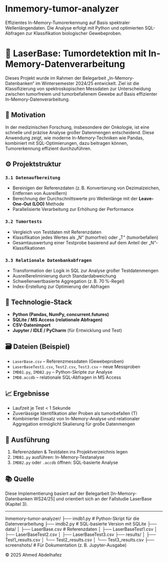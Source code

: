 # Inmemory-tumor-analyzer
Effizientes In-Memory-Tumorerkennung auf Basis spektraler Wellenlängendaten. Die Analyse erfolgt mit Python und optimierten SQL-Abfragen zur Klassifikation biologischer Gewebeproben.

# 🎯 LaserBase: Tumordetektion mit In-Memory-Datenverarbeitung

Dieses Projekt wurde im Rahmen der Belegarbeit „In-Memory-Datenbanken“ im Wintersemester 2024/25 entwickelt. Ziel ist die Klassifizierung von spektroskopischen Messdaten zur Unterscheidung zwischen tumorfreiem und tumorbefallenem Gewebe auf Basis effizienter In-Memory-Datenverarbeitung.

## 🔬 Motivation

In der medizinischen Forschung, insbesondere der Onkologie, ist eine schnelle und präzise Analyse großer Datenmengen entscheidend. Diese Anwendung zeigt, wie moderne In-Memory-Techniken wie Pandas, kombiniert mit SQL-Optimierungen, dazu beitragen können, Tumorerkennung effizient durchzuführen.

## ⚙️ Projektstruktur

### `3.1 Datenaufbereitung`
- Bereinigen der Referenzdaten (z. B. Konvertierung von Dezimalzeichen, Entfernen von Ausreißern)
- Berechnung der Durchschnittswerte pro Wellenlänge mit der **Leave-One-Out (LOO)** Methode
- Parallelisierte Verarbeitung zur Erhöhung der Performance

### `3.2 Tumortests`
- Vergleich von Testdaten mit Referenzdaten
- Klassifikation jedes Wertes als „N“ (tumorfrei) oder „T“ (tumorbefallen)
- Gesamtauswertung einer Testprobe basierend auf dem Anteil der „N“-Klassifikationen

### `3.3 Relationale Datenbankabfragen`
- Transformation der Logik in SQL zur Analyse großer Testdatenmengen
- Ausreißereliminierung durch Standardabweichung
- Schwellenwertbasierte Aggregation (z. B. 70 %-Regel)
- Index-Erstellung zur Optimierung der Abfragen

## 💾 Technologie-Stack

- **Python (Pandas, NumPy, concurrent.futures)**
- **SQLite / MS Access (relationale Abfragen)**
- **CSV-Datenimport**
- **Jupyter / IDLE / PyCharm** (für Entwicklung und Test)

## 🗃️ Dateien (Beispiel)

- `LaserBase.csv` – Referenzmessdaten (Gewebeproben)
- `LaserBaseTest1.csv`, `Test2.csv`, `Test3.csv` – neue Messproben
- `IMDB1.py`, `IMDB2.py` – Python-Skripte zur Analyse
- `IMDB.accdb` – relationale SQL-Abfragen in MS Access

## 📈 Ergebnisse

- Laufzeit je Test < 1 Sekunde
- Zuverlässige Identifikation aller Proben als tumorbefallen (T)
- Kombinierter Einsatz von In-Memory-Analyse und relationaler Aggregation ermöglicht Skalierung für große Datenmengen

## 🧪 Ausführung

1. Referenzdaten & Testdaten ins Projektverzeichnis legen
2. `IMDB1.py` ausführen: In-Memory-Testanalyse
3. `IMDB2.py` oder `.accdb` öffnen: SQL-basierte Analyse

## 📚 Quelle

Diese Implementierung basiert auf der Belegarbeit [In-Memory-Datenbanken WS24/25] und orientiert sich an der Fallstudie LaserBase (Kapitel 3).

---


 Inmemory-tumor-analyzer/
├── imdb1.py # Python-Skript für die Datenverarbeitung
├── imdb2.py # SQL-basierte Version mit SQLite
├── data/
│ ├── LaserBase.csv # Referenzdaten
│ ├── LaserBaseTest1.csv
│ ├── LaserBaseTest2.csv
│ ├── LaserBaseTest3.csv
├── results/
│ ├── Test1_results.csv
│ └── Test2_results.csv
│ └── Test3_results.csv
├── screenshots/ # Für Dokumentation (z. B. Jupyter-Ausgabe)

© 2025 Ahmed Abdelhafez

